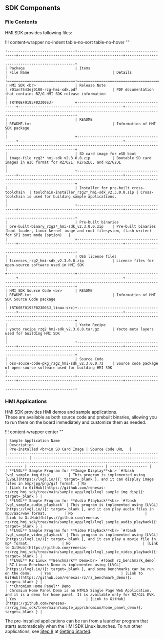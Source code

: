 ## SDK Components

### File Contents

HMI SDK provides following files:

!!! content-wrapper no-indent table-no-sort table-no-hover ""

    +-------------------------------+------------------------------------------+------------------------------------------------+---------------------------------------------------------------------------------------------------------------------+
    | Package                       | Items                                    | File Name                                      | Details                                                                                                             |
    +===============================+==========================================+================================================+=====================================================================================================================+
    | HMI SDK <br>                  | Release Note                             | r01an7643ej0100-rzg-hmi-sdk.pdf                | PDF documentation that contains RZ/G HMI SDK release information                                                    |
    | (RTK0EF0195F02300SJ)          +------------------------------------------+------------------------------------------------+---------------------------------------------------------------------------------------------------------------------+
    |                               | README                                   | README.txt                                     | Information of HMI SDK package                                                                                      |
    |                               +------------------------------------------+------------------------------------------------+---------------------------------------------------------------------------------------------------------------------+
    |                               | SD card image for eSD boot               | image-file_rzg2*_hmi-sdk_v2.3.0.0.zip          | Bootable SD card images in WIC format for RZ/G2L, RZ/G2LC, and RZ/G2UL                                              |
    |                               +------------------------------------------+------------------------------------------------+---------------------------------------------------------------------------------------------------------------------+
    |                               | Installer for pre-built cross-toolchain  | toolchain-installer_rzg2*_hmi-sdk_v2.3.0.0.zip | Cross-toolchain is used for building sample applications.                                                           |
    |                               +------------------------------------------+------------------------------------------------+---------------------------------------------------------------------------------------------------------------------+
    |                               | Pre-built binaries                       | pre-built-binary_rzg2*_hmi-sdk_v2.3.0.0.zip    | Pre-built binaries (boot loader, Linux kernel image and root filesystem, flash writer) for SPI boot mode (option)   |
    |                               +------------------------------------------+------------------------------------------------+---------------------------------------------------------------------------------------------------------------------+
    |                               | OSS license files                        | licenses_rzg2_hmi-sdk_v2.3.0.0.zip             | License files for open-source software used in HMI SDK                                                              |
    +-------------------------------+------------------------------------------+------------------------------------------------+---------------------------------------------------------------------------------------------------------------------+
    | HMI SDK Source Code <br>      | README                                   | README.txt                                     | Information of HMI SDK Source Code package                                                                          |
    | (RTK0EF0195F02300SJ_linux-src)+------------------------------------------+------------------------------------------------+---------------------------------------------------------------------------------------------------------------------+
    |                               | Yocto Recipe                             | yocto_recipe_rzg2_hmi-sdk_v2.3.0.0.tar.gz      | Yocto meta layers used for building HMI SDK                                                                         |
    |                               +------------------------------------------+------------------------------------------------+---------------------------------------------------------------------------------------------------------------------+
    |                               | Source Code                              | oss-souce-code-pkg_rzg2_hmi-sdk_v2.3.0.0.7z    | Source code package of open-source software used for building HMI SDK                                               |
    +-------------------------------+------------------------------------------+------------------------------------------------+---------------------------------------------------------------------------------------------------------------------+

### HMI Applications

HMI SDK provides HMI demos and sample applications. <br>
These are available as both source code and prebuilt binaries, allowing you to run them on the board immediately and customize them as needed.

!!! content-wrapper center ""

    | Sample Application Name                                                        | Description                                                                                                                             | Pre-installed <br>in SD Card Image | Source Code URL   |
    | ------------------------------------------------------------------------------ | --------------------------------------------------------------------------------------------------------------------------------------- | ---------------------------------- | ----------------- |
    | **LVGL** Sample Program for **Image Display**<br> `#!bash lvgl_sample_img_disp`        | This program is implemented using [LVGL](https://lvgl.io/){: target=_blank }, and it can display image files in bmp/jpg/png/gif format. | No                                 | [Link to GitHub](https://github.com/renesas-rz/rzg_hmi_sdk/tree/main/sample_app/lvgl/lvgl_sample_img_disp){: target=_blank } |
    | **LVGL** Sample Program for **Audio Playback**<br> `#!bash lvgl_sample_audio_playback` | This program is implemented using [LVGL](https://lvgl.io/){: target=_blank }, and it can play audio files in mp3/aac/wav format.        | No                                 | [Link to GitHub](https://github.com/renesas-rz/rzg_hmi_sdk/tree/main/sample_app/lvgl/lvgl_sample_audio_playback){: target=_blank } |
    | **LVGL** Sample Program for **Video Playback**<br> `#!bash lvgl_sample_video_playback` | This program is implemented using [LVGL](https://lvgl.io/){: target=_blank }, and it can play a movie file in mp4 format.               | No                                 | [Link to GitHub](https://github.com/renesas-rz/rzg_hmi_sdk/tree/main/sample_app/lvgl/lvgl_sample_video_playback){: target=_blank } |
    | **LVGL** RZ Linux **Benchmark** Demo<br> `#!bash rz_benchmark_demo`                         | RZ Linux Benchmark Demo is implemented using [LVGL](https://lvgl.io/){: target=_blank }, and some benchmarks can be run on the demo.    | Yes                                | [Link to GitHub](https://github.com/renesas-rz/rz_benchmark_demo){: target=_blank } |
    | **Chromium Home Panel** Demo                                                       | Chromium Home Panel Demo is an HTML5 Single Page Web Application, and it is a demo for home panel. It is available only for RZ/G2L EVK.     | Yes                                | [Link to GitHub](https://github.com/renesas-rz/rzg_hmi_sdk/tree/main/sample_app/chromium/home_panel_demo){: target=_blank } |


The pre-installed applications can be run from a launcher program that starts automatically when the HMI SDK Linux launches.
To run other applications, see [Step 8](../getting_started/#step-8-run-sample-application) at [Getting Started](../getting_started/index.md).


